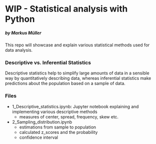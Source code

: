 # WIP - Statistical analysis with Python
##### by Markus Müller

This repo will showcase and explain various statistical methods used for data analysis.

### Descriptive vs. Inferential Statistics
Descriptive statistics help to simplify large amounts of data in a sensible way by quantitatively describing data, whereas inferential statistics make predictions about the population based on a sample of data.

### Files
- 1_Descriptive_statistics.ipynb: Jupyter notebook explaining and implementing various descriptive methods 
  - measures of center, spread, frequency, skew etc.
- 2_Sampling_distribution.ipynb
  - estimations from sample to population 
  - calculated z_scores and the probability
  - confidence interval
